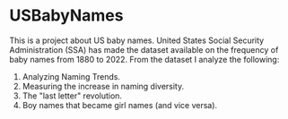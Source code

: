 # USBabyNames
This is a project about US baby names. 
United States Social Security Administration (SSA) has made the dataset available on the frequency of baby names from 1880 to 2022.
From the dataset I analyze the following:
1) Analyzing Naming Trends.
2) Measuring the increase in naming diversity.
3) The "last letter" revolution.
4) Boy names that became girl names (and vice versa).
